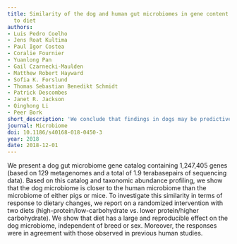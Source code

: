 ```yaml
---
title: Similarity of the dog and human gut microbiomes in gene content and response
  to diet
authors:
- Luis Pedro Coelho
- Jens Roat Kultima
- Paul Igor Costea
- Coralie Fournier
- Yuanlong Pan
- Gail Czarnecki-Maulden
- Matthew Robert Hayward
- Sofia K. Forslund
- Thomas Sebastian Benedikt Schmidt
- Patrick Descombes
- Janet R. Jackson
- Qinghong Li
- Peer Bork
short_description: 'We conclude that findings in dogs may be predictive of human microbiome results. In particular, a novel finding is that overweight or obese dogs experience larger compositional shifts than lean dogs in response to a high-protein diet.'
journal: Microbiome
doi: 10.1186/s40168-018-0450-3
year: 2018
date: 2018-12-01
---
```


We present a dog gut microbiome gene catalog containing 1,247,405 genes (based on 129 metagenomes and a total of 1.9 terabasepairs of sequencing data). Based on this catalog and taxonomic abundance profiling, we show that the dog microbiome is closer to the human microbiome than the microbiome of either pigs or mice. To investigate this similarity in terms of response to dietary changes, we report on a randomized intervention with two diets (high-protein/low-carbohydrate vs. lower protein/higher carbohydrate). We show that diet has a large and reproducible effect on the dog microbiome, independent of breed or sex. Moreover, the responses were in agreement with those observed in previous human studies.
